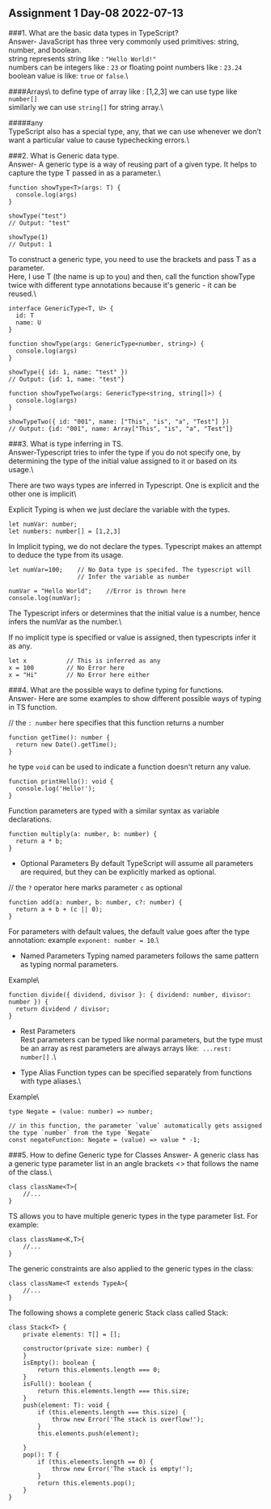 ## Assignment 1 Day-08 2022-07-13


###1. What are the basic data types in TypeScript?\
Answer- JavaScript has three very commonly used primitives: string, number, and boolean.\
string represents string like : `"Hello World!"`\
numbers can be integers like : `23` or floating point numbers like : `23.24`\
boolean value is like:  `true` or `false`.\

####Arrays\ 
to define type of array like : [1,2,3] we can use type like `number[]`\
similarly we can use `string[]` for string array.\

#####any\
TypeScript also has a special type, any, that we can use whenever we don’t want a particular value to cause typechecking errors.\



###2. What is Generic data type.\
Answer- A generic type is a way of reusing part of a given type. It helps to capture the type T passed in as a parameter.\
```
function showType<T>(args: T) {
  console.log(args)
}

showType("test")
// Output: "test"

showType(1)
// Output: 1
```
To construct a generic type, you need to use the brackets and pass T as a parameter.\
Here, I use T (the name is up to you) and then, call the function showType twice with different type annotations because it's generic - it can be reused.\
```
interface GenericType<T, U> {
  id: T
  name: U
}

function showType(args: GenericType<number, string>) {
  console.log(args)
}

showType({ id: 1, name: "test" })
// Output: {id: 1, name: "test"}

function showTypeTwo(args: GenericType<string, string[]>) {
  console.log(args)
}

showTypeTwo({ id: "001", name: ["This", "is", "a", "Test"] })
// Output: {id: "001", name: Array["This", "is", "a", "Test"]}
```


###3. What is type inferring in TS.\
Answer-Typescript tries to infer the type if you do not specify one, by determining the type of the initial value assigned to it or based on its usage.\

There are two ways types are inferred in Typescript. One is explicit and the other one is implicit\

Explicit Typing is when we just declare the variable with the types.
``` 
let numVar: number;
let numbers: number[] = [1,2,3]
```
In Implicit typing, we do not declare the types. Typescript makes an attempt to deduce the type from its usage.

```
let numVar=100;    // No Data type is specifed. The typescript will  
                   // Infer the variable as number   
 
numVar = "Hello World";    //Error is thrown here
console.log(numVar); 
```

The Typescript infers or determines that the initial value is a number, hence infers the numVar as the number.\


If no implicit type is specified or value is assigned, then typescripts infer it as any.
```
let x           // This is inferred as any
x = 100         // No Error here
x = "Hi"        // No Error here either
```




###4. What are the possible ways to define typing for functions.\
Answer- Here are some examples to show different possible ways of typing in TS function.

// the `: number` here specifies that this function returns a number
```
function getTime(): number {
  return new Date().getTime();
}
```
he type `void` can be used to indicate a function doesn't return any value.
```
function printHello(): void {
  console.log('Hello!');
}
```

Function parameters are typed with a similar syntax as variable declarations.
```
function multiply(a: number, b: number) {
  return a * b;
}
```
* Optional Parameters
By default TypeScript will assume all parameters are required, but they can be explicitly marked as optional.

// the `?` operator here marks parameter `c` as optional
```
function add(a: number, b: number, c?: number) {
  return a + b + (c || 0);
}
```

For parameters with default values, the default value goes after the type annotation: example `exponent: number = 10`.\

* Named Parameters
Typing named parameters follows the same pattern as typing normal parameters.

Example\
```
function divide({ dividend, divisor }: { dividend: number, divisor: number }) {
  return dividend / divisor;
}
```
* Rest Parameters\
Rest parameters can be typed like normal parameters, but the type must be an array as rest parameters are always arrays like:` ...rest: number[]` .\

* Type Alias
Function types can be specified separately from functions with type aliases.\

Example\
```
type Negate = (value: number) => number;

// in this function, the parameter `value` automatically gets assigned the type `number` from the type `Negate`
const negateFunction: Negate = (value) => value * -1;
```


###5. How to define Generic type for Classes
Answer- A generic class has a generic type parameter list in an angle brackets <> that follows the name of the class.\
```
class className<T>{
    //... 
}
```
TS allows you to have multiple generic types in the type parameter list. For example:

```
class className<K,T>{
    //...
}
```

The generic constraints are also applied to the generic types in the class:
```
class className<T extends TypeA>{
    //...
}
```
The following shows a complete generic Stack class called Stack<T>:
```
class Stack<T> {
    private elements: T[] = [];

    constructor(private size: number) {
    }
    isEmpty(): boolean {
        return this.elements.length === 0;
    }
    isFull(): boolean {
        return this.elements.length === this.size;
    }
    push(element: T): void {
        if (this.elements.length === this.size) {
            throw new Error('The stack is overflow!');
        }
        this.elements.push(element);

    }
    pop(): T {
        if (this.elements.length == 0) {
            throw new Error('The stack is empty!');
        }
        return this.elements.pop();
    }
}

